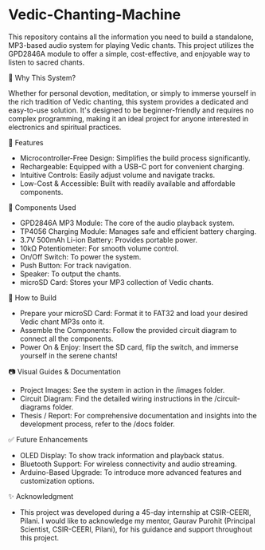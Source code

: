 # Vedic-Chanting-Machine

This repository contains all the information you need to build a standalone, MP3-based audio system for playing Vedic chants. This project utilizes the GPD2846A module to offer a simple, cost-effective, and enjoyable way to listen to sacred chants.

🌟 Why This System?

Whether for personal devotion, meditation, or simply to immerse yourself in the rich tradition of Vedic chanting, this system provides a dedicated and easy-to-use solution. It's designed to be beginner-friendly and requires no complex programming, making it an ideal project for anyone interested in electronics and spiritual practices.

🔧 Features
 - Microcontroller-Free Design: Simplifies the build process significantly.
 - Rechargeable: Equipped with a USB-C port for convenient charging.
 - Intuitive Controls: Easily adjust volume and navigate tracks.
 - Low-Cost & Accessible: Built with readily available and affordable components.

🧩 Components Used
 
 - GPD2846A MP3 Module: The core of the audio playback system.
 - TP4056 Charging Module: Manages safe and efficient battery charging.
 - 3.7V 500mAh Li-ion Battery: Provides portable power.
 - 10kΩ Potentiometer: For smooth volume control.
 - On/Off Switch: To power the system.
 - Push Button: For track navigation.
 - Speaker: To output the chants.
 - microSD Card: Stores your MP3 collection of Vedic chants.

🚀 How to Build
 - Prepare your microSD Card: Format it to FAT32 and load your desired Vedic chant MP3s onto it.
 - Assemble the Components: Follow the provided circuit diagram to connect all the components.
 - Power On & Enjoy: Insert the SD card, flip the switch, and immerse yourself in the serene chants!

📷 Visual Guides & Documentation

 - Project Images: See the system in action in the /images folder.
 - Circuit Diagram: Find the detailed wiring instructions in the /circuit-diagrams folder.
 - Thesis / Report: For comprehensive documentation and insights into the development process, refer to the /docs folder.

✅ Future Enhancements

 - OLED Display: To show track information and playback status.
 - Bluetooth Support: For wireless connectivity and audio streaming.
 - Arduino-Based Upgrade: To introduce more advanced features and customization options.

✨ Acknowledgment

 - This project was developed during a 45-day internship at CSIR-CEERI, Pilani. I would like to acknowledge my mentor, Gaurav Purohit (Principal Scientist, CSIR-CEERI, Pilani), for his guidance and support throughout this project.













